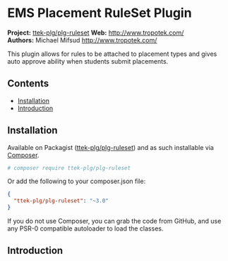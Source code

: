 # EMS Placement RuleSet Plugin

__Project:__ [ttek-plg/plg-ruleset](http://packagist.org/packages/ttek-plg/plg-ruleset)
__Web:__ <http://www.tropotek.com/>  
__Authors:__ Michael Mifsud <http://www.tropotek.com/>  
  
This plugin allows for rules to be attached to placement types and gives 
auto approve ability when students submit placements.

## Contents

- [Installation](#installation)
- [Introduction](#introduction)


## Installation

Available on Packagist ([ttek-plg/plg-ruleset](http://packagist.org/packages/uom-plg/plg-ruleset))
and as such installable via [Composer](http://getcomposer.org/).

```bash
# composer require ttek-plg/plg-ruleset
```

Or add the following to your composer.json file:

```json
{
  "ttek-plg/plg-ruleset": "~3.0"
}
```

If you do not use Composer, you can grab the code from GitHub, and use any
PSR-0 compatible autoloader to load the classes.

## Introduction





  
  